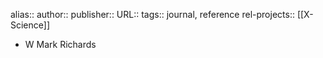 alias::
author::
publisher::
URL::
tags:: journal, reference
rel-projects:: [[X-Science]]


- W Mark Richards
